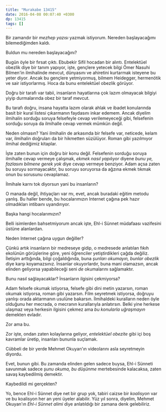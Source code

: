 ```yaml
---
title: "Murakabe 13415"
date: 2016-04-08 00:07:40 +0300
dp: 13415
tags: []
---
```


Bir zamandır bir *mezhep yazısı* yazmak istiyorum. Nereden başlayacağımı
bilemediğimden kaldı.

Buldun mu nereden başlayacağını?

Bugün öyle bir fırsat çıktı. Ebubekir Sifil hocadan bir alıntı. Entelektüel
obezlik diye bir tanım yapıyor, işte, gençlere yetecek bilgi Ömer Nasuhi
Bilmen'in ilmihalinde mevcut, dünyasını ve ahiretini kurtarmak isteyene bu yeter
diyor. Ancak bu gençlere yetmiyormuş, bilmem Heidegger, hermenötik ve sair
istiyorlarmış. Hoca da bunu entelektüel obezlik görüyor.

Doğru bir tarafı var tabii, insanların hayatlarına çok lazım olmayacak bilgiyi
yiyip durmalarında obez bir taraf mevcut.

Bu tarafı doğru, insana hayatta lazım olarak ahlak ve ibadet konularında basit
bir kural listesi çıkarmanın faydasını inkar edemem. Ancak diyelim ilmihalin
sorduğu soruya felsefeyle cevap verilemeyeceği gibi, felsefenin sorduğu soruya
da ilmihalle cevap vermek mümkün değil.

Neden olmasın? Yani ilmihalin de arkasında bir felsefe var, neticede, kelam var,
ilmihalin doğruları da bir hikmetten süzülüyor. Roman gibi yazılmıyor ilmihal
dediğimiz kitaplar.

İşte zaten bunun için doğru bir konu değil. Felsefenin sorduğu soruya ilmihalle
cevap vermeye çalışmak, *ekmek nasıl yapılıyor* diyene *bunu ye, fazlasını
bilmene gerek yok* diye cevap vermeye benziyor. Adam açsa zaten bu soruyu
sormayacaktır, bu soruyu soruyorsa da ağzına ekmek tıkmak onun bu sorusunu
cevaplamaz.

İlmihale karnı tok diyorsun yani bu insanların?

O manada değil, ihtiyaçları var mı, evet, ancak buradaki eğitim metodu
yanlış. Bu haller bende, bu hocalarımızın Internet çağına pek hazır olmadıkları
intibaını uyandırıyor.

Başka hangi hocalarımızın?

Belli isimlerden bahsetmiyorum ancak işte, Ehl-i Sünnet müdafaası vazifesini
üstüne alanlardan.

Neden Internet çağına uygun değiller?

Çünkü artık insanların bir medreseye gidip, o medresede anlatılan fıkıh ekolünün
görüşlerine göre, yeni öğrenciler yetiştirdikleri çağda değiliz. İletişim
arttığında, bilgi çoğaldığında, buna *şunları okumayın, bunlar obezlik* diye
karşı koyamazsınız. İnsanlar okuyorlardır, buna mani olamazsın, ancak elinden
geliyorsa yapabileceği seni *de* okumalarını sağlamaktır.

Bunu nasıl sağlayacaklar? İnsanların ilgisini çekmiyorsa?

Adam felsefe okumak istiyorsa, felsefe gibi dini metin yazarsın, roman okumak
istiyorsa, roman gibi yazarsın. Film seyretmek istiyorsa, doğruyu yanlışı orada
aktarmanın usulüne bakarsın. İlmihaldeki kuralların neden öyle olduğunu her
mecrada, o mecranın kurallarıyla anlatırsın. Belki yine herkese ulaşmaz veya
herkesin ilgisini çekmez ama *bu konularla uğraşmayın* demekten evladır.

Zor ama bu.

Zor işte, ondan zaten kolaylarına geliyor, *entelektüel obezite* gibi içi boş
kavramlar üretip, insanları bununla suçlamak.

Cübbeli de bir yerde Mehmet Okuyan'ın videolarını asla seyretmeyin diyordu.

Evet, bunun gibi. Bu zamanda elinden gelen sadece buysa, Ehl-i Sünneti savunmak
sadece *şunu okuma, bu düşünme* mertebesinde kalacaksa, zaten savaş kaybedilmiş
demektir.

Kaybedildi mi gerçekten?

Yo, bence Ehl-i Sünnet diye net bir grup yok, tabiri caizse bir *koalisyon* var
ve bu koalisyon her an yeni üyeler alabilir. Yüz yıl sonra, diyelim, Mehmet
Okuyan'ın *Ehl-i Sünnet alimi* diye anlatıldığı bir zamana denk gelebiliriz.

